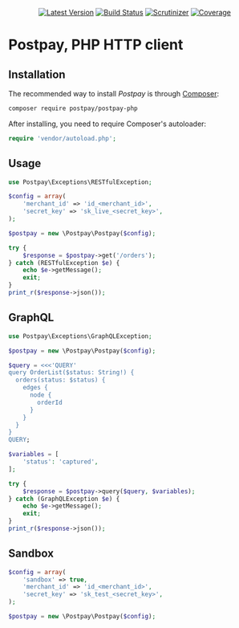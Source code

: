 <p align="center">
  <a href="https://github.com/postpayio/postpay-php/releases"><img src="https://img.shields.io/github/release/postpayio/postpay-php.svg" alt="Latest Version" /></a> <a href="https://travis-ci.org/postpayio/postpay-php"><img src="https://img.shields.io/travis/postpayio/postpay-php.svg" alt="Build Status" /></a> <a href="https://scrutinizer-ci.com/g/postpayio/postpay-php/"><img src="https://scrutinizer-ci.com/g/postpayio/postpay-php/badges/quality-score.png?b=master" alt="Scrutinizer" /></a> <a href="https://scrutinizer-ci.com/g/postpayio/postpay-php/"><img src="https://scrutinizer-ci.com/g/postpayio/postpay-php/badges/coverage.png?b=master" alt="Coverage" /></a>
</p>

# Postpay, PHP HTTP client

## Installation

The recommended way to install *Postpay* is through [Composer](http://getcomposer.org):
```sh
composer require postpay/postpay-php
```

After installing, you need to require Composer's autoloader:

```php
require 'vendor/autoload.php';
```

## Usage

```php
use Postpay\Exceptions\RESTfulException;

$config = array(
    'merchant_id' => 'id_<merchant_id>',
    'secret_key' => 'sk_live_<secret_key>',
);

$postpay = new \Postpay\Postpay($config);

try {
    $response = $postpay->get('/orders');
} catch (RESTfulException $e) {
    echo $e->getMessage();
    exit;
}
print_r($response->json());
```

## GraphQL

```php
use Postpay\Exceptions\GraphQLException;

$postpay = new \Postpay\Postpay($config);

$query = <<<'QUERY'
query OrderList($status: String!) {
  orders(status: $status) {
    edges {
      node {
        orderId
      }
    }
  }
}
QUERY;

$variables = [
    'status': 'captured',
];

try {
    $response = $postpay->query($query, $variables);
} catch (GraphQLException $e) {
    echo $e->getMessage();
    exit;
}
print_r($response->json());
```

## Sandbox

```php
$config = array(
    'sandbox' => true,
    'merchant_id' => 'id_<merchant_id>',
    'secret_key' => 'sk_test_<secret_key>',
);

$postpay = new \Postpay\Postpay($config);
```
